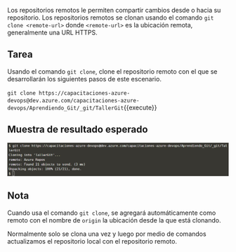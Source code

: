 Los repositorios remotos le permiten compartir cambios desde o hacia su repositorio. Los repositorios remotos se clonan usando el comando `git clone <remote-url>` donde `<remote-url>` es la ubicación remota, generalmente una URL HTTPS.

## Tarea

Usando el comando `git clone`, clone el repositorio remoto con el que se desarrollarán los siguientes pasos de este escenario.

`git clone https://capacitaciones-azure-devops@dev.azure.com/capacitaciones-azure-devops/Aprendiendo_Git/_git/TallerGit`{{execute}}

## Muestra de resultado esperado

![Resultado esperado](./assets/2.png)

## Nota

Cuando usa el comando `git clone`, se agregará automáticamente como remoto con el nombre de `origin` la ubicación desde la que está clonando.

Normalmente solo se clona una vez y luego por medio de comandos actualizamos el repositorio local con el repositorio remoto.